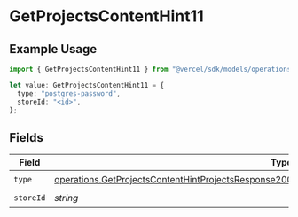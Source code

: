 # GetProjectsContentHint11

## Example Usage

```typescript
import { GetProjectsContentHint11 } from "@vercel/sdk/models/operations/getprojects.js";

let value: GetProjectsContentHint11 = {
  type: "postgres-password",
  storeId: "<id>",
};
```

## Fields

| Field                                                                                                                                                                                                                | Type                                                                                                                                                                                                                 | Required                                                                                                                                                                                                             | Description                                                                                                                                                                                                          |
| -------------------------------------------------------------------------------------------------------------------------------------------------------------------------------------------------------------------- | -------------------------------------------------------------------------------------------------------------------------------------------------------------------------------------------------------------------- | -------------------------------------------------------------------------------------------------------------------------------------------------------------------------------------------------------------------- | -------------------------------------------------------------------------------------------------------------------------------------------------------------------------------------------------------------------- |
| `type`                                                                                                                                                                                                               | [operations.GetProjectsContentHintProjectsResponse200ApplicationJSONResponseBodyProjectsEnv11Type](../../models/operations/getprojectscontenthintprojectsresponse200applicationjsonresponsebodyprojectsenv11type.md) | :heavy_check_mark:                                                                                                                                                                                                   | N/A                                                                                                                                                                                                                  |
| `storeId`                                                                                                                                                                                                            | *string*                                                                                                                                                                                                             | :heavy_check_mark:                                                                                                                                                                                                   | N/A                                                                                                                                                                                                                  |